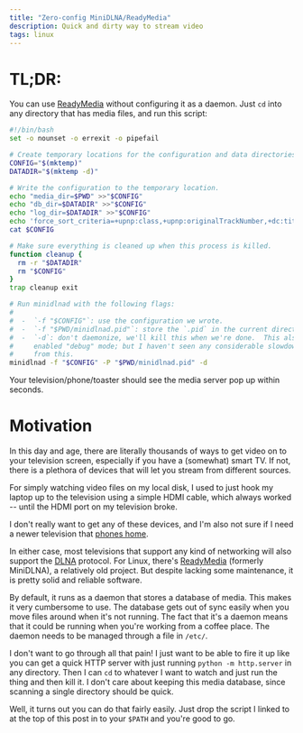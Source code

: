 ```yaml
---
title: "Zero-config MiniDLNA/ReadyMedia"
description: Quick and dirty way to stream video
tags: linux
---
```


# TL;DR:

You can use [ReadyMedia] without configuring it as a daemon.  Just `cd`
into any directory that has media files, and run this script:

<script src="https://gist.github.com/jaspervdj/64177596eb3aec4fe38ae117fc63db42.js"></script>

<noscript>

```bash
#!/bin/bash
set -o nounset -o errexit -o pipefail

# Create temporary locations for the configuration and data directories.
CONFIG="$(mktemp)"
DATADIR="$(mktemp -d)"

# Write the configuration to the temporary location.
echo "media_dir=$PWD" >>"$CONFIG"
echo "db_dir=$DATADIR" >>"$CONFIG"
echo "log_dir=$DATADIR" >>"$CONFIG"
echo 'force_sort_criteria=+upnp:class,+upnp:originalTrackNumber,+dc:title' >>"$CONFIG"
cat $CONFIG

# Make sure everything is cleaned up when this process is killed.
function cleanup {
  rm -r "$DATADIR"
  rm "$CONFIG"
}
trap cleanup exit

# Run minidlnad with the following flags:
#
#  -  `-f "$CONFIG"`: use the configuration we wrote.
#  -  `-f "$PWD/minidlnad.pid"`: store the `.pid` in the current directory.
#  -  `-d`: don't daemonize, we'll kill this when we're done.  This also
#     enabled "debug" mode; but I haven't seen any considerable slowdown
#     from this.
minidlnad -f "$CONFIG" -P "$PWD/minidlnad.pid" -d
```

</noscript>

Your television/phone/toaster should see the media server pop up within seconds.

# Motivation

In this day and age, there are literally thousands of ways to get video on to
your television screen, especially if you have a (somewhat) smart TV.  If not,
there is a plethora of devices that will let you stream from different sources.

For simply watching video files on my local disk, I used to just hook my laptop
up to the television using a simple HDMI cable, which always worked -- until the
HDMI port on my television broke.

I don't really want to get any of these devices, and I'm also not sure if I need
a newer television that [phones home].

In either case, most televisions that support any kind of networking will
also support the [DLNA] protocol.  For Linux, there's [ReadyMedia] (formerly
MiniDLNA), a relatively old project.  But despite lacking some maintenance,
it is pretty solid and reliable software.

By default, it runs as a daemon that stores a database of media.  This makes it
very cumbersome to use.  The database gets out of sync easily when you move
files around when it's not running.  The fact that it's a daemon means that
it could be running when you're working from a coffee place.  The daemon
needs to be managed through a file in `/etc/`.

I don't want to go through all that pain!  I just want to be able to fire it up
like you can get a quick HTTP server with just running `python -m http.server`
in any directory.  Then I can `cd` to whatever I want to watch and just run the
thing and then kill it.  I don't care about keeping this media database, since
scanning a single directory should be quick.

Well, it turns out you can do that fairly easily.  Just drop the script I linked
to at the top of this post in to your `$PATH` and you're good to go.

[DLNA]: https://www.dlna.org/
[phones home]: https://en.wikipedia.org/wiki/Phoning_home
[ReadyMedia]: http://minidlna.sourceforge.net/
